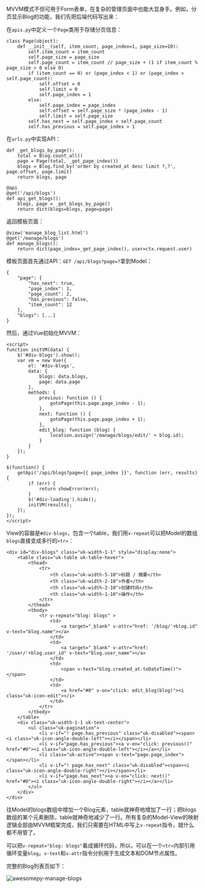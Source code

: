 MVVM模式不但可用于Form表单，在复杂的管理页面中也能大显身手。例如，分页显示Blog的功能，我们先把后端代码写出来：

在`apis.py`中定义一个`Page`类用于存储分页信息：

```
class Page(object):
    def __init__(self, item_count, page_index=1, page_size=10):
        self.item_count = item_count
        self.page_size = page_size
        self.page_count = item_count // page_size + (1 if item_count % page_size > 0 else 0)
        if (item_count == 0) or (page_index < 1) or (page_index > self.page_count):
            self.offset = 0
            self.limit = 0
            self.page_index = 1
        else:
            self.page_index = page_index
            self.offset = self.page_size * (page_index - 1)
            self.limit = self.page_size
        self.has_next = self.page_index < self.page_count
        self.has_previous = self.page_index > 1

```

在`urls.py`中实现API：

```
def _get_blogs_by_page():
    total = Blog.count_all()
    page = Page(total, _get_page_index())
    blogs = Blog.find_by('order by created_at desc limit ?,?', page.offset, page.limit)
    return blogs, page

@api
@get('/api/blogs')
def api_get_blogs():
    blogs, page = _get_blogs_by_page()
    return dict(blogs=blogs, page=page)

```

返回模板页面：

```
@view('manage_blog_list.html')
@get('/manage/blogs')
def manage_blogs():
    return dict(page_index=_get_page_index(), user=ctx.request.user)

```

模板页面首先通过API：`GET /api/blogs?page=?`拿到Model：

```
{
    "page": {
        "has_next": true,
        "page_index": 1,
        "page_count": 2,
        "has_previous": false,
        "item_count": 12
    },
    "blogs": [...]
}

```

然后，通过Vue初始化MVVM：

```
<script>
function initVM(data) {
    $('#div-blogs').show();
    var vm = new Vue({
        el: '#div-blogs',
        data: {
            blogs: data.blogs,
            page: data.page
        },
        methods: {
            previous: function () {
                gotoPage(this.page.page_index - 1);
            },
            next: function () {
                gotoPage(this.page.page_index + 1);
            },
            edit_blog: function (blog) {
                location.assign('/manage/blogs/edit/' + blog.id);
            }
        }
    });
}

$(function() {
    getApi('/api/blogs?page={{ page_index }}', function (err, results) {
        if (err) {
            return showError(err);
        }
        $('#div-loading').hide();
        initVM(results);
    });
});
</script>

```

View的容器是`#div-blogs`，包含一个table，我们用`v-repeat`可以把Model的数组`blogs`直接变成多行的`<tr>`：

```
<div id="div-blogs" class="uk-width-1-1" style="display:none">
    <table class="uk-table uk-table-hover">
        <thead>
            <tr>
                <th class="uk-width-5-10">标题 / 摘要</th>
                <th class="uk-width-2-10">作者</th>
                <th class="uk-width-2-10">创建时间</th>
                <th class="uk-width-1-10">操作</th>
            </tr>
        </thead>
        <tbody>
            <tr v-repeat="blog: blogs" >
                <td>
                    <a target="_blank" v-attr="href: '/blog/'+blog.id" v-text="blog.name"></a>
                </td>
                <td>
                    <a target="_blank" v-attr="href: '/user/'+blog.user_id" v-text="blog.user_name"></a>
                </td>
                <td>
                    <span v-text="blog.created_at.toDateTime()"></span>
                </td>
                <td>
                    <a href="#0" v-on="click: edit_blog(blog)"><i class="uk-icon-edit"></i>
                </td>
            </tr>
        </tbody>
    </table>
    <div class="uk-width-1-1 uk-text-center">
        <ul class="uk-pagination">
            <li v-if="! page.has_previous" class="uk-disabled"><span><i class="uk-icon-angle-double-left"></i></span></li>
            <li v-if="page.has_previous"><a v-on="click: previous()" href="#0"><i class="uk-icon-angle-double-left"></i></a></li>
            <li class="uk-active"><span v-text="page.page_index"></span></li>
            <li v-if="! page.has_next" class="uk-disabled"><span><i class="uk-icon-angle-double-right"></i></span></li>
            <li v-if="page.has_next"><a v-on="click: next()" href="#0"><i class="uk-icon-angle-double-right"></i></a></li>
        </ul>
    </div>
</div>

```

往Model的blogs数组中增加一个Blog元素，table就神奇地增加了一行；把blogs数组的某个元素删除，table就神奇地减少了一行。所有复杂的Model-View的映射逻辑全部由MVVM框架完成，我们只需要在HTML中写上`v-repeat`指令，就什么都不用管了。

可以把`v-repeat="blog: blogs"`看成循环代码，所以，可以在一个`<tr>`内部引用循环变量`blog`。`v-text`和`v-attr`指令分别用于生成文本和DOM节点属性。

完整的Blog列表页如下：

![awesomepy-manage-blogs](http://www.liaoxuefeng.com/files/attachments/0014025813192591fb147e5d8564257b6a94ca831a7f39f000)